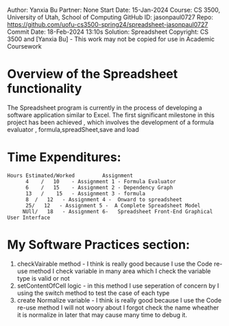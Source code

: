 Author:     Yanxia Bu
Partner:    None
Start Date: 15-Jan-2024
Course:     CS 3500, University of Utah, School of Computing
GitHub ID:  jasonpaul0727
Repo:       https://github.com/uofu-cs3500-spring24/spreadsheet-jasonpaul0727
Commit Date: 18-Feb-2024 13:10s
Solution:   Spreadsheet
Copyright:  CS 3500 and [Yanxia Bu] - This work may not be copied for use in Academic Coursework

# Overview of the Spreadsheet functionality

The Spreadsheet program is currently in the process of developing a software application similar to Excel. The first significant milestone in this project has been achieved
, which involves the development of a formula evaluator , formula,spreadSheet,save and load
# Time Expenditures:

    Hours Estimated/Worked         Assignment                     
          4    /   10    - Assignment 1 - Formula Evaluator     
          6    /   15    - Assignment 2 - Dependency Graph     
          13   /    15   - Assignment 3 - formula
          8  /   12   - Assignment 4 -  Onward to spreadsheet
          25/   12   - Assignment 5 -  A Complete Spreadsheet Model
         NUll/   18   - Assignment 6-   Spreadsheet Front-End Graphical User Interface
# My Software Practices section:
1. checkVairable method - I think is really good because I use the Code re-use method I check variable in many area which I check the variable type is valid or not
2. setContentOfCell logic - in this method I use seperation of concern by I using the switch method to test the case of each type 
3. create Normalize variable - I think is really good because I use the Code re-use method I will not woory about I forgot check the name wheather it is normalize in later 
that may cause many time to debug it. 
